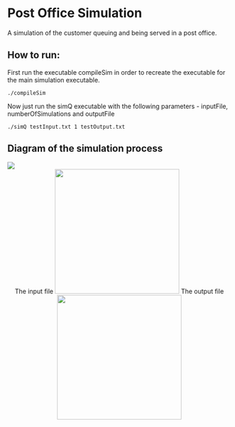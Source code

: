 # Post Office Simulation
A simulation of the customer queuing and being served in a post office.

## How to run:
First run the executable compileSim in order to recreate the executable for the main simulation executable.
```console
./compileSim
```
Now just run the simQ executable with the following parameters - inputFile, numberOfSimulations and outputFile
```console
./simQ testInput.txt 1 testOutput.txt
```

## Diagram of the simulation process
<img src="https://i.imgur.com/YGu3rWK.png">
<div align="center">
    The input file
    <img img height="280em" src="https://i.imgur.com/zNCRal7.png">
    The output file
    <img img height="280em" src="https://i.imgur.com/47UqeY5.png">
</div>
